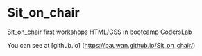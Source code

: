 # Sit_on_chair
Sit_on_chair first workshops HTML/CSS in bootcamp CodersLab

You can see at [github.io]
(https://pauwan.github.io/Sit_on_chair/)
